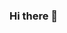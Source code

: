 ### Hi there 👋

<!--
**abdel-elsayed/abdel-elsayed** is a ✨ _special_ ✨ repository because its `README.md` (this file) appears on your GitHub profile.

![Abdel's github stats](https://github-readme-stats.vercel.app/api?username=abdel-elsayed&show_icons=true&theme=dracula)
![Top Langs](https://github-readme-stats.vercel.app/api/top-langs/?username=abdel-elsayed&langs_count=8)](https://github.com/anuraghazra/github-readme-stats)
Here are some ideas to get you started:

- 🔭 I’m currently working on ...
- 🌱 I’m currently learning ...
- 👯 I’m looking to collaborate on ...
- 🤔 I’m looking for help with ...
- 💬 Ask me about ...
- 📫 How to reach me: ...
- 😄 Pronouns: ...
- ⚡ Fun fact: ...
-->
